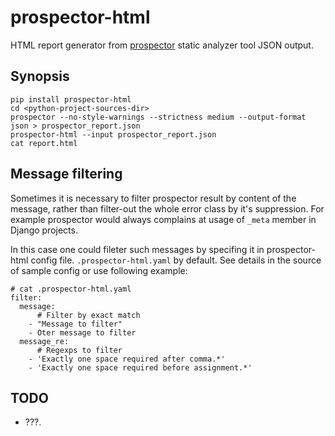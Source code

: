 # prospector-html
HTML report generator from [prospector](https://blog.landscape.io/prospector-python-static-analysis-for-humans.html) static analyzer tool JSON output.


## Synopsis
    pip install prospector-html
    cd <python-project-sources-dir>
    prospector --no-style-warnings --strictness medium --output-format json > prospector_report.json
    prospector-html --input prospector_report.json
    cat report.html
    
## Message filtering
 Sometimes it is necessary to filter prospector result by content of the message, 
rather than filter-out the whole error class by it's suppression.
For example prospector would always complains at usage of `_meta` member in Django projects.

 In this case one could fileter such messages by specifing it in prospector-html config file.
`.prospector-html.yaml` by default. See details in the source of sample config or use following example:

    # cat .prospector-html.yaml
    filter:
      message:
          # Filter by exact match
        - "Message to filter"
        - Oter message to filter
      message_re:
          # Regexps to filter
        - 'Exactly one space required after comma.*'
        - 'Exactly one space required before assignment.*'


## TODO
  - ???.
